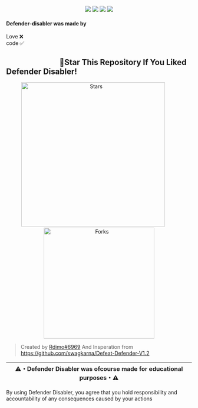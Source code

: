 <p align="center">
<img src="https://img.shields.io/github/languages/top/Rdimo/Defender-disabler?style=flat-square" </a>
<img src="https://img.shields.io/github/last-commit/Rdimo/Defender-disabler?style=flat-square" </a>
<img src="https://img.shields.io/github/stars/Rdimo/Defender-disabler?color=5ac18e&label=Stars&style=flat-square" </a>
<img src="https://img.shields.io/github/forks/Rdimo/Defender-disabler?color=5ac18e&label=Forks&style=flat-square" </a>
</p>

#### Defender-disabler was made by
Love ❌    
code ✅

## ‎ ‎ ‎ ‎ ‎ ‎ ‎ ‎ ‎ ‎ ‎ ‎ ‎ ‎ ‎ ‎ ‎ ‎ ‎ ‎ ‎ ‎ ‎ ‎ ‎ ‎ ‎ ‎ ‎ 🌟Star This Repository If You Liked Defender Disabler!

<p align="center">
 <img alt="Stars" src="https://reporoster.com/stars/dark/Rdimo/Defender-disabler" width="390">
&nbsp; &nbsp; &nbsp; &nbsp;
 <img alt="Forks" src="https://reporoster.com/forks/dark/Rdimo/Defender-disabler" width="300">
</p>
  
> Created by [Rdimo#6969](https://rdimo.github.io/CheatAway) And Insperation from https://github.com/swagkarna/Defeat-Defender-V1.2

|⚠️・Defender Disabler was ofcourse made for educational purposes・⚠️|
|-------------------------------------------------|
By using Defender Disabler, you agree that you hold responsibility and accountability of any consequences caused by your actions
